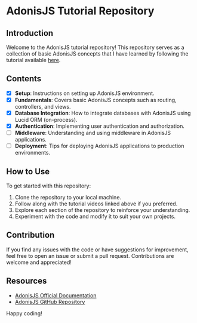 # AdonisJS Tutorial Repository

## Introduction

Welcome to the AdonisJS tutorial repository! This repository serves as a collection of basic AdonisJS concepts that I have learned by following the tutorial available [here](https://youtube.com/playlist?list=PL9dIWiKCV571IuTdHRzUcgQ5gYYtDYFWj&si=LYVaDPGQfGFTtnmA).

## Contents

- [x] **Setup**: Instructions on setting up AdonisJS environment.
- [x] **Fundamentals**: Covers basic AdonisJS concepts such as routing, controllers, and views.
- [x] **Database Integration**: How to integrate databases with AdonisJS using Lucid ORM (on-process).
- [x] **Authentication**: Implementing user authentication and authorization.
- [ ] **Middleware**: Understanding and using middleware in AdonisJS applications.
- [ ] **Deployment**: Tips for deploying AdonisJS applications to production environments.

## How to Use

To get started with this repository:

1. Clone the repository to your local machine.
2. Follow along with the tutorial videos linked above if you preferred.
3. Explore each section of the repository to reinforce your understanding.
4. Experiment with the code and modify it to suit your own projects.

## Contribution

If you find any issues with the code or have suggestions for improvement, feel free to open an issue or submit a pull request. Contributions are welcome and appreciated!

## Resources

- [AdonisJS Official Documentation](https://adonisjs.com/docs)
- [AdonisJS GitHub Repository](https://github.com/adonisjs/adonis-framework)

Happy coding!
